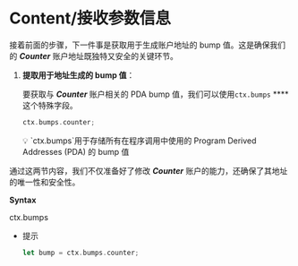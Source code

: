 # Content/接收参数信息

接着前面的步骤，下一件事是获取用于生成账户地址的 bump 值。这是确保我们的 ***Counter*** 账户地址既独特又安全的关键环节。

1. **提取用于地址生成的 bump 值**：
    
    要获取与 ***Counter*** 账户相关的 PDA bump 值，我们可以使用`ctx.bumps` ****这个特殊字段。
    
    ```rust
    ctx.bumps.counter;
    ```
    
    <aside>
    💡 `ctx.bumps`用于存储所有在程序调用中使用的 Program Derived Addresses (PDA) 的 bump 值
    
    </aside>
    

通过这两节内容，我们不仅准备好了修改 ***Counter*** 账户的能力，还确保了其地址的唯一性和安全性。

**Syntax**

ctx.bumps

- 提示
    
    ```rust
    let bump = ctx.bumps.counter;
    ```